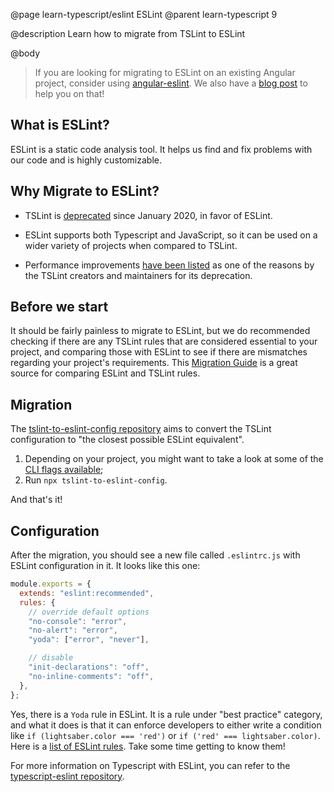 @page learn-typescript/eslint ESLint
@parent learn-typescript 9

@description Learn how to migrate from TSLint to ESLint

@body

> If you are looking for migrating to ESLint on an existing Angular project, consider using [angular-eslint](https://github.com/angular-eslint/angular-eslint). We also have a [blog post](https://www.bitovi.com/blog/angular-upgrades-painless-migration-from-tslint-to-eslint "Angular Upgrades: Painless Migration from TSLint to ESLint") to help you on that!

## What is ESLint?

ESLint is a static code analysis tool. It helps us find and fix problems with our code and is highly customizable.

## Why Migrate to ESLint?

- TSLint is [deprecated](https://github.com/palantir/tslint) since January 2020, in favor of ESLint.

- ESLint supports both Typescript and JavaScript, so it can be used on a wider variety of projects when compared to TSLint.

- Performance improvements [have been listed](https://blog.palantir.com/tslint-in-2019-1a144c2317a9 "TSLint in 2019") as one of the reasons by the TSLint creators and maintainers for its deprecation.

## Before we start

It should be fairly painless to migrate to ESLint, but we do recommended checking if there are any TSLint rules that are considered essential to your project, and comparing those with ESLint to see if there are mismatches regarding your project's requirements. This [Migration Guide](https://github.com/typescript-eslint/typescript-eslint/blob/master/packages/eslint-plugin/ROADMAP.md) is a great source for comparing ESLint and TSLint rules.

## Migration

The [tslint-to-eslint-config repository](https://github.com/typescript-eslint/tslint-to-eslint-config) aims to convert the TSLint configuration to "the closest possible ESLint equivalent".

1. Depending on your project, you might want to take a look at some of the [CLI flags available](https://github.com/typescript-eslint/tslint-to-eslint-config#cli-flags);
2. Run `npx tslint-to-eslint-config`.

And that's it!

## Configuration

After the migration, you should see a new file called `.eslintrc.js` with ESLint configuration in it.
It looks like this one:

```javascript
module.exports = {
  extends: "eslint:recommended",
  rules: {
    // override default options
    "no-console": "error",
    "no-alert": "error",
    "yoda": ["error", "never"],

    // disable
    "init-declarations": "off",
    "no-inline-comments": "off",
  },
};
```

Yes, there is a `Yoda` rule in ESLint. It is a rule under "best practice" category, and what it does is that it can enforce developers to either write a condition like `if (lightsaber.color === 'red')` or `if ('red' === lightsaber.color)`.
Here is a [list of ESLint rules](https://eslint.org/docs/rules/). Take some time getting to know them! 

For more information on Typescript with ESLint, you can refer to the [typescript-eslint repository](https://github.com/typescript-eslint/typescript-eslint).
